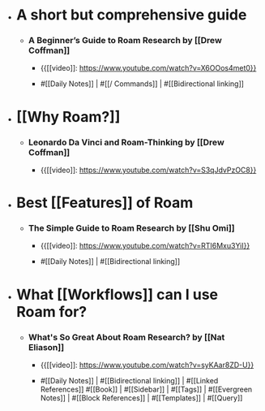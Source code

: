 - # A short but comprehensive guide
    - ### A Beginner’s Guide to Roam Research by [[Drew Coffman]]
        - {{[[video]]: https://www.youtube.com/watch?v=X6OOos4met0}}

        - #[[Daily Notes]] | #[[/ Commands]] | #[[Bidirectional linking]]
- # [[Why Roam?]]
    - ### Leonardo Da Vinci and Roam-Thinking by [[Drew Coffman]]
        - {{[[video]]: https://www.youtube.com/watch?v=S3qJdvPzOC8}}

- # Best [[Features]] of Roam
    - ### The Simple Guide to Roam Research by [[Shu Omi]]
        - {{[[video]]: https://www.youtube.com/watch?v=RTI6Mxu3YiI}}

        - #[[Daily Notes]] | #[[Bidirectional linking]]
- # What [[Workflows]] can I use Roam for?
    - ### What's So Great About Roam Research? by [[Nat Eliason]] 
        - {{[[video]]: https://www.youtube.com/watch?v=syKAar8ZD-U}}

        - #[[Daily Notes]] | #[[Bidirectional linking]] | #[[Linked References]] #[[Book]] | #[[Sidebar]] | #[[Tags]] | #[[Evergreen Notes]] | #[[Block References]] | #[[Templates]] | #[[Query]]
